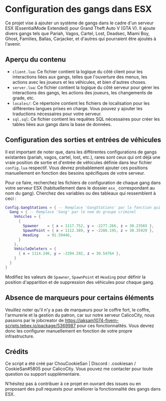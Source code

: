 # Configuration des gangs dans ESX

Ce projet vise à ajouter un système de gangs dans le cadre d'un serveur ESX (EssentialMode Extended) pour Grand Theft Auto V (GTA V). Il ajoute divers gangs tels que Pariah, Vagos, Cartel, Lost, Deadsec, Miami Boy, Ghost, Families, Ballas, Carjacker, et d'autres qui pourraient être ajoutés à l'avenir.

## Aperçu du contenu

- `client.lua`: Ce fichier contient la logique du côté client pour les interactions liées aux gangs, telles que l'ouverture des menus, les actions avec les joueurs et les véhicules, et bien d'autres choses.
- `server.lua`: Ce fichier contient la logique du côté serveur pour gérer les interactions des gangs, les actions des joueurs, les changements de grade, etc.
- `locales/`: Ce répertoire contient les fichiers de localisation pour les différentes langues prises en charge. Vous pouvez y ajouter les traductions nécessaires pour votre serveur.
- `sql.sql`: Ce fichier contient les requêtes SQL nécessaires pour créer les tables liées aux gangs dans la base de données.

## Configuration des sorties et entrées de véhicules

Il est important de noter que, dans les différentes configurations de gangs existantes (pariah, vagos, cartel, lost, etc.), rares sont ceux qui ont déjà une vraie position de sortie et d'entrée de véhicules définie dans leur fichier `config.lua` respectif. Vous devrez probablement ajouter ces positions manuellement en fonction des besoins spécifiques de votre serveur.

Pour ce faire, recherchez les fichiers de configuration de chaque gang dans votre serveur ESX (habituellement dans le dossier `esx_` correspondant au nom du gang). Cherchez des variables ou des tableaux qui ressemblent à ceci :

```lua
Config.GangStations = { -- Remplace 'GangStations' par la fonction qui ouvre le menu des actions du gang
  Gang = { -- Remplace 'Gang' par le nom du groupe criminel
    Vehicles = {
      {
        Spawner    = { x = 1117.752, y = -2277.266, z = 30.23565 },
        SpawnPoint = { x = 1112.389, y = -2286.195, z = 30.35929 },
        Heading    = 91.59446,
      }
    },
    VehicleDeleters = {
      { x = 1114.246, y = -2294.292, z = 30.54764 },
    }
  }
}
```

Modifiez les valeurs de `Spawner`, `SpawnPoint` et `Heading` pour définir la position d'apparition et de suppression des véhicules pour chaque gang.

## Absence de marqueurs pour certains éléments

Veuillez noter qu'il n'y a pas de marqueurs pour le coffre fort, le coffre, l'armurerie et la gestion du patron, car sur notre serveur CalicoCity, nous passons par le jobcreator de https://jaksam1074-fivem-scripts.tebex.io/package/5369987 pour ces fonctionnalités. Vous devrez donc les configurer manuellement en fonction de votre propre infrastructure.

## Crédits

Ce script a été créé par ChouCookieSan | Discord : .cookiesan / CookieSan#5805 pour CalicoCity. Vous pouvez me contacter pour toute question ou support supplémentaire.

N'hésitez pas à contribuer à ce projet en ouvrant des issues ou en proposant des pull requests pour améliorer la fonctionnalité des gangs dans ESX.